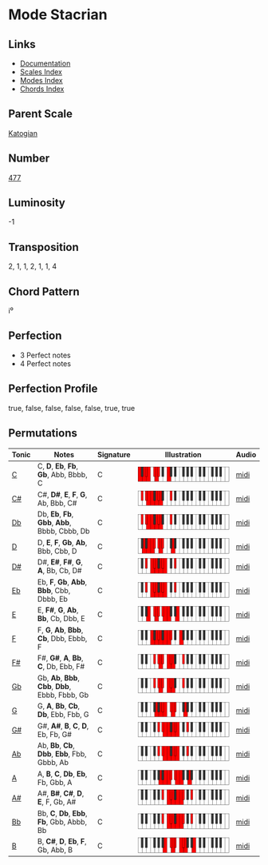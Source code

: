 # Mode Stacrian

## Links

- [Documentation](README.md)
- [Scales Index](Scales.md)
- [Modes Index](Modes.md)
- [Chords Index](Chords.md)

## Parent Scale

[Katogian](ScaleKatogian.md)

## Number

[477](https://ianring.com/musictheory/scales/477)

## Luminosity

-1

## Transposition

2, 1, 1, 2, 1, 1, 4

## Chord Pattern

i⁰

## Perfection

- 3 Perfect notes
- 4 Perfect notes

## Perfection Profile

true, false, false, false, false, true, true

## Permutations

| Tonic | Notes | Signature | Illustration | Audio |
|-------|-------|-----------|--------------|-------|
| [C](ModeCNaturalStacrian.md) | C, **D**, **Eb**, **Fb**, **Gb**, Abb, Bbbb, C | C | ![CNaturalStacrian](ModeCNaturalStacrian.png) | [midi](https://github.com/edipermadi/music/blob/main/docs/ModeCNaturalStacrian.mid?raw=true) |
| [C#](ModeCSharpStacrian.md) | C#, **D#**, **E**, **F**, **G**, Ab, Bbb, C# | C | ![CSharpStacrian](ModeCSharpStacrian.png) | [midi](https://github.com/edipermadi/music/blob/main/docs/ModeCSharpStacrian.mid?raw=true) |
| [Db](ModeDFlatStacrian.md) | Db, **Eb**, **Fb**, **Gbb**, **Abb**, Bbbb, Cbbb, Db | C | ![DFlatStacrian](ModeDFlatStacrian.png) | [midi](https://github.com/edipermadi/music/blob/main/docs/ModeDFlatStacrian.mid?raw=true) |
| [D](ModeDNaturalStacrian.md) | D, **E**, **F**, **Gb**, **Ab**, Bbb, Cbb, D | C | ![DNaturalStacrian](ModeDNaturalStacrian.png) | [midi](https://github.com/edipermadi/music/blob/main/docs/ModeDNaturalStacrian.mid?raw=true) |
| [D#](ModeDSharpStacrian.md) | D#, **E#**, **F#**, **G**, **A**, Bb, Cb, D# | C | ![DSharpStacrian](ModeDSharpStacrian.png) | [midi](https://github.com/edipermadi/music/blob/main/docs/ModeDSharpStacrian.mid?raw=true) |
| [Eb](ModeEFlatStacrian.md) | Eb, **F**, **Gb**, **Abb**, **Bbb**, Cbb, Dbbb, Eb | C | ![EFlatStacrian](ModeEFlatStacrian.png) | [midi](https://github.com/edipermadi/music/blob/main/docs/ModeEFlatStacrian.mid?raw=true) |
| [E](ModeENaturalStacrian.md) | E, **F#**, **G**, **Ab**, **Bb**, Cb, Dbb, E | C | ![ENaturalStacrian](ModeENaturalStacrian.png) | [midi](https://github.com/edipermadi/music/blob/main/docs/ModeENaturalStacrian.mid?raw=true) |
| [F](ModeFNaturalStacrian.md) | F, **G**, **Ab**, **Bbb**, **Cb**, Dbb, Ebbb, F | C | ![FNaturalStacrian](ModeFNaturalStacrian.png) | [midi](https://github.com/edipermadi/music/blob/main/docs/ModeFNaturalStacrian.mid?raw=true) |
| [F#](ModeFSharpStacrian.md) | F#, **G#**, **A**, **Bb**, **C**, Db, Ebb, F# | C | ![FSharpStacrian](ModeFSharpStacrian.png) | [midi](https://github.com/edipermadi/music/blob/main/docs/ModeFSharpStacrian.mid?raw=true) |
| [Gb](ModeGFlatStacrian.md) | Gb, **Ab**, **Bbb**, **Cbb**, **Dbb**, Ebbb, Fbbb, Gb | C | ![GFlatStacrian](ModeGFlatStacrian.png) | [midi](https://github.com/edipermadi/music/blob/main/docs/ModeGFlatStacrian.mid?raw=true) |
| [G](ModeGNaturalStacrian.md) | G, **A**, **Bb**, **Cb**, **Db**, Ebb, Fbb, G | C | ![GNaturalStacrian](ModeGNaturalStacrian.png) | [midi](https://github.com/edipermadi/music/blob/main/docs/ModeGNaturalStacrian.mid?raw=true) |
| [G#](ModeGSharpStacrian.md) | G#, **A#**, **B**, **C**, **D**, Eb, Fb, G# | C | ![GSharpStacrian](ModeGSharpStacrian.png) | [midi](https://github.com/edipermadi/music/blob/main/docs/ModeGSharpStacrian.mid?raw=true) |
| [Ab](ModeAFlatStacrian.md) | Ab, **Bb**, **Cb**, **Dbb**, **Ebb**, Fbb, Gbbb, Ab | C | ![AFlatStacrian](ModeAFlatStacrian.png) | [midi](https://github.com/edipermadi/music/blob/main/docs/ModeAFlatStacrian.mid?raw=true) |
| [A](ModeANaturalStacrian.md) | A, **B**, **C**, **Db**, **Eb**, Fb, Gbb, A | C | ![ANaturalStacrian](ModeANaturalStacrian.png) | [midi](https://github.com/edipermadi/music/blob/main/docs/ModeANaturalStacrian.mid?raw=true) |
| [A#](ModeASharpStacrian.md) | A#, **B#**, **C#**, **D**, **E**, F, Gb, A# | C | ![ASharpStacrian](ModeASharpStacrian.png) | [midi](https://github.com/edipermadi/music/blob/main/docs/ModeASharpStacrian.mid?raw=true) |
| [Bb](ModeBFlatStacrian.md) | Bb, **C**, **Db**, **Ebb**, **Fb**, Gbb, Abbb, Bb | C | ![BFlatStacrian](ModeBFlatStacrian.png) | [midi](https://github.com/edipermadi/music/blob/main/docs/ModeBFlatStacrian.mid?raw=true) |
| [B](ModeBNaturalStacrian.md) | B, **C#**, **D**, **Eb**, **F**, Gb, Abb, B | C | ![BNaturalStacrian](ModeBNaturalStacrian.png) | [midi](https://github.com/edipermadi/music/blob/main/docs/ModeBNaturalStacrian.mid?raw=true) |
